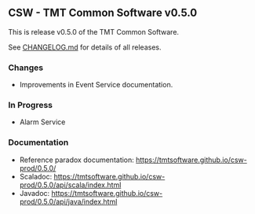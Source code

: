 ## CSW - TMT Common Software v0.5.0

This is release v0.5.0 of the TMT Common Software.

See [CHANGELOG.md](../master/CHANGELOG.md) for details of all releases.

### Changes
- Improvements in Event Service documentation.  

### In Progress
- Alarm Service

### Documentation
- Reference paradox documentation: https://tmtsoftware.github.io/csw-prod/0.5.0/
- Scaladoc: https://tmtsoftware.github.io/csw-prod/0.5.0/api/scala/index.html
- Javadoc: https://tmtsoftware.github.io/csw-prod/0.5.0/api/java/index.html